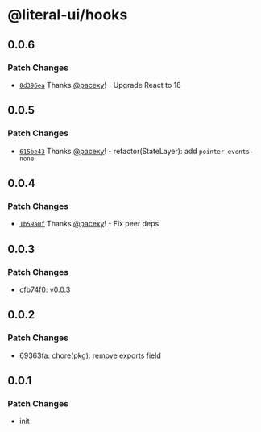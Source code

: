 # @literal-ui/hooks

## 0.0.6

### Patch Changes

- [`0d396ea`](https://github.com/literal-ui/literal-ui/commit/0d396eac88c7afcc9da7bbfb25847a618c5eed0e) Thanks [@pacexy](https://github.com/pacexy)! - Upgrade React to 18

## 0.0.5

### Patch Changes

- [`615be43`](https://github.com/literal-ui/literal-ui/commit/615be43b72bc81ddfd981ec9b3517f0bdac1963d) Thanks [@pacexy](https://github.com/pacexy)! - refactor(StateLayer): add `pointer-events-none`

## 0.0.4

### Patch Changes

- [`1b59a0f`](https://github.com/literal-ui/literal-ui/commit/1b59a0f6e35c64990158727b4b9847d169228744) Thanks [@pacexy](https://github.com/pacexy)! - Fix peer deps

## 0.0.3

### Patch Changes

- cfb74f0: v0.0.3

## 0.0.2

### Patch Changes

- 69363fa: chore(pkg): remove exports field

## 0.0.1

### Patch Changes

- init
